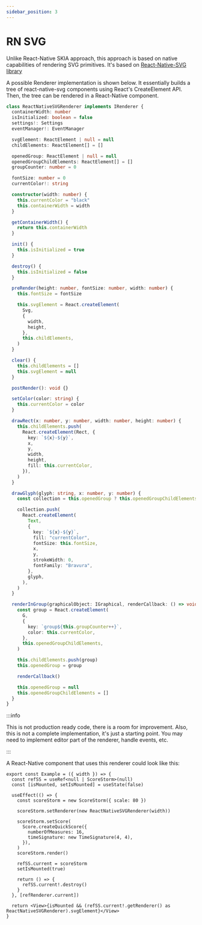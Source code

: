 ```yaml
---
sidebar_position: 3
---
```


# RN SVG

Unlike React-Native SKIA approach, this approach is based on native capabilities of rendering SVG primitives. It's based on [React-Native-SVG library](https://github.com/software-mansion/react-native-svg)

A possible Renderer implementation is shown below. It essentially builds a tree of react-native-svg components using React's CreateElement API. Then, the tree can be rendered in a React-Native component.

```ts
class ReactNativeSVGRenderer implements IRenderer {
  containerWidth: number
  isInitialized: boolean = false
  settings!: Settings
  eventManager!: EventManager

  svgElement: ReactElement | null = null
  childElements: ReactElement[] = []

  openedGroup: ReactElement | null = null
  openedGroupChildElements: ReactElement[] = []
  groupCounter: number = 0

  fontSize: number = 0
  currentColor!: string

  constructor(width: number) {
    this.currentColor = "black"
    this.containerWidth = width
  }

  getContainerWidth() {
    return this.containerWidth
  }

  init() {
    this.isInitialized = true
  }

  destroy() {
    this.isInitialized = false
  }

  preRender(height: number, fontSize: number, width: number) {
    this.fontSize = fontSize

    this.svgElement = React.createElement(
      Svg,
      {
        width,
        height,
      },
      this.childElements,
    )
  }

  clear() {
    this.childElements = []
    this.svgElement = null
  }

  postRender(): void {}

  setColor(color: string) {
    this.currentColor = color
  }

  drawRect(x: number, y: number, width: number, height: number) {
    this.childElements.push(
      React.createElement(Rect, {
        key: `${x}-${y}`,
        x,
        y,
        width,
        height,
        fill: this.currentColor,
      }),
    )
  }

  drawGlyph(glyph: string, x: number, y: number) {
    const collection = this.openedGroup ? this.openedGroupChildElements : this.childElements

    collection.push(
      React.createElement(
        Text,
        {
          key: `${x}-${y}`,
          fill: "currentColor",
          fontSize: this.fontSize,
          x,
          y,
          strokeWidth: 0,
          fontFamily: "Bravura",
        },
        glyph,
      ),
    )
  }

  renderInGroup(graphicalObject: IGraphical, renderCallback: () => void) {
    const group = React.createElement(
      G,
      {
        key: `group${this.groupCounter++}`,
        color: this.currentColor,
      },
      this.openedGroupChildElements,
    )

    this.childElements.push(group)
    this.openedGroup = group

    renderCallback()

    this.openedGroup = null
    this.openedGroupChildElements = []
  }
}
```

:::info

This is not production ready code, there is a room for improvement. Also, this is not a complete implementation, it's just a starting point. You may need to implement editor part of the renderer, handle events, etc.

:::

A React-Native component that uses this renderer could look like this:

```tsx
export const Example = ({ width }) => {
  const refSS = useRef<null | ScoreStorm>(null)
  const [isMounted, setIsMounted] = useState(false)

  useEffect(() => {
    const scoreStorm = new ScoreStorm({ scale: 80 })

    scoreStorm.setRenderer(new ReactNativeSVGRenderer(width))

    scoreStorm.setScore(
      Score.createQuickScore({
        numberOfMeasures: 16,
        timeSignature: new TimeSignature(4, 4),
      }),
    )
    scoreStorm.render()

    refSS.current = scoreStorm
    setIsMounted(true)

    return () => {
      refSS.current!.destroy()
    }
  }, [refRenderer.current])

  return <View>{isMounted && (refSS.current!.getRenderer() as ReactNativeSVGRenderer).svgElement}</View>
}
```
